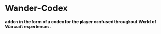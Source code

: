 # Wander-Codex

#### addon in the form of a codex for the player confused throughout World of Warcraft experiences.
